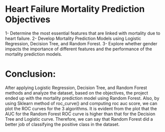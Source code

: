 # Heart Failure Mortality Prediction Objectives

1- Determine the most essential features that are linked with mortality due to heart failure.
2- Develop Mortality Prediction Models using Logistic Regression, Decision Tree, and Random Forest. 
3- Explore whether gender impacts the importance of different features and the performance of the mortality prediction models.

# Conclusion:

After applying Logistic Regression, Decision Tree, and Random Forest methods and analyze the dataset, based on the objectives, the project ended up with the mortality prediction model using Random Forest. 
Also, by using Sklearn method of roc_curve() and computing roc auc score, we can plot the ROC curves for the 3  algorithms. It is evident from the plot that the AUC for the Random Forest ROC curve is higher than that for the Decision Tree and Logistic curve. Therefore, we can say that Random Forest did a better job of classifying the positive class in the dataset. 


